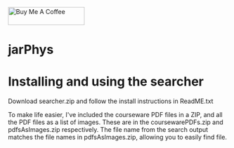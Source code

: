 <a href="https://www.buymeacoffee.com/pt420" target="_blank"><img src="https://cdn.buymeacoffee.com/buttons/default-blue.png" alt="Buy Me A Coffee" height="41" width="174"></a>
# jarPhys 

# Installing and using the searcher

Download searcher.zip and follow the install instructions in ReadME.txt 

To make life easier, I've included the courseware PDF files in a ZIP, and all the PDF files as a list of images. 
These are in the coursewarePDFs.zip and pdfsAsImages.zip respectively.
The file name from the search output matches the file names in pdfsAsImages.zip, allowing you to easily find file.
